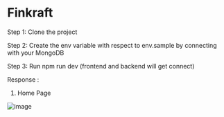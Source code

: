 # Finkraft

Step 1: Clone the project


Step 2: Create the env variable with respect to env.sample by connecting with your MongoDB


Step 3: Run npm run dev (frontend and backend will get connect)



Response :
1. Home Page

![image](https://user-images.githubusercontent.com/43634125/234015086-49fca2cf-a977-4937-aa52-992fd189600f.png)
